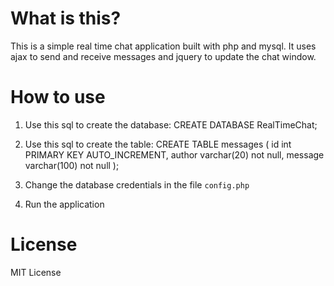 # What is this?

This is a simple real time chat application built with php and mysql. It uses ajax to send and receive messages and jquery to update the chat window.

# How to use

1. Use this sql to create the database:
   CREATE DATABASE RealTimeChat;

2. Use this sql to create the table:
   CREATE TABLE messages (
   id int PRIMARY KEY AUTO_INCREMENT,
   author varchar(20) not null,
   message varchar(100) not null
   );

3. Change the database credentials in the file `config.php`

4. Run the application

# License

MIT License
